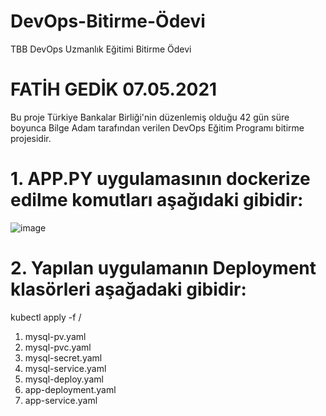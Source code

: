 # DevOps-Bitirme-Ödevi
TBB DevOps Uzmanlık Eğitimi Bitirme Ödevi

# FATİH GEDİK                    07.05.2021

Bu proje Türkiye Bankalar Birliği'nin düzenlemiş olduğu 42 gün süre boyunca Bilge Adam tarafından verilen DevOps Eğitim Programı bitirme projesidir.

# 1. APP.PY uygulamasının dockerize edilme komutları aşağıdaki gibidir:
  ![image](https://user-images.githubusercontent.com/45772336/124910905-d1372b00-dff4-11eb-82a5-4bb0e4ca6733.png)


# 2. Yapılan uygulamanın Deployment klasörleri aşağadaki gibidir: 

kubectl apply -f / 

1. mysql-pv.yaml
2. mysql-pvc.yaml
3. mysql-secret.yaml
4. mysql-service.yaml
5. mysql-deploy.yaml
6. app-deployment.yaml
7. app-service.yaml
